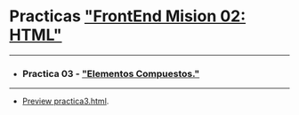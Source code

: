 # Practicas ["FrontEnd Mision 02: HTML"](https://github.com/albertz03/FrontEnd-Mision/tree/main/02%20-%20HTML)
***
* ### Practica 03 - ["Elementos Compuestos."](https://github.com/albertz03/FrontEnd-Mision/blob/main/02%20-%20HTML/temario/3.-elementosCompuestos.md)

***

* [Preview practica3.html](https://htmlpreview.github.io/?https://github.com/albertz03/Practicas-HTML-LaunchX/blob/master/practica_3/practica3.html).

